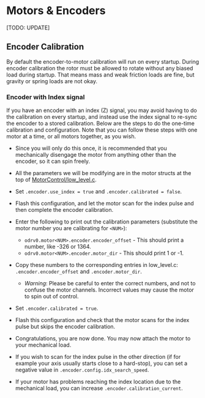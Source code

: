 # Motors & Encoders

[TODO: UPDATE]

## Encoder Calibration
By default the encoder-to-motor calibration will run on every startup. During encoder calibration the rotor must be allowed to rotate without any biased load during startup. That means mass and weak friction loads are fine, but gravity or spring loads are not okay.

### Encoder with Index signal
If you have an encoder with an index (Z) signal, you may avoid having to do the calibration on every startup, and instead use the index signal to re-sync the encoder to a stored calibration. Below are the steps to do the one-time calibration and configuration. Note that you can follow these steps with one motor at a time, or all motors together, as you wish.

* Since you will only do this once, it is recommended that you mechanically disengage the motor from anything other than the encoder, so it can spin freely.
* All the parameters we will be modifying are in the motor structs at the top of [MotorControl/low_level.c](MotorControl/low_level.c).
* Set `.encoder.use_index = true` and `.encoder.calibrated = false`.
* Flash this configuration, and let the motor scan for the index pulse and then complete the encoder calibration.
* Enter the following to print out the calibration parameters (substitute the motor number you are calibrating for `<NUM>`):
  * `odrv0.motor<NUM>.encoder.encoder_offset` - This should print a number, like -326 or 1364.
  * `odrv0.motor<NUM>.encoder.motor_dir` - This should print 1 or -1.
* Copy these numbers to the corresponding entries in low_level.c: `.encoder.encoder_offset` and `.encoder.motor_dir`.
  * _Warning_: Please be careful to enter the correct numbers, and not to confuse the motor channels. Incorrect values may cause the motor to spin out of control.
* Set `.encoder.calibrated = true`.
* Flash this configuration and check that the motor scans for the index pulse but skips the encoder calibration.
* Congratulations, you are now done. You may now attach the motor to your mechanical load.


* If you wish to scan for the index pulse in the other direction (if for example your axis usually starts close to a hard-stop), you can set a negative value in `.encoder.config.idx_search_speed`.
* If your motor has problems reaching the index location due to the mechanical load, you can increase `.encoder.calibration_current`.
